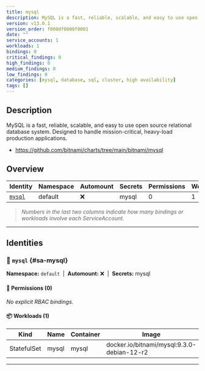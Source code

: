 ```yaml
---
title: mysql
description: MySQL is a fast, reliable, scalable, and easy to use open source relational database system. Designed to handle mission-critical, heavy-load production applications.
version: v13.0.1
version_order: f000df0000f0001
date: ""
service_accounts: 1
workloads: 1
bindings: 0
critical_findings: 0
high_findings: 0
medium_findings: 0
low_findings: 0
categories: [mysql, database, sql, cluster, high availability]
tags: []
---
```


## Description

MySQL is a fast, reliable, scalable, and easy to use open source relational database system. Designed to handle mission-critical, heavy-load production applications.

- https://github.com/bitnami/charts/tree/main/bitnami/mysql

## Overview

| Identity             | Namespace | Automount | Secrets | Permissions | Workloads | Risk |
| -------------------- | --------- | --------- | ------- | ----------- | --------- | ---- |
| [`mysql`](#sa-mysql) | default   | ❌        | mysql   | 0           | 1         | —    |

> _Numbers in the last two columns indicate how many bindings or workloads involve each ServiceAccount._

---

## Identities

### 🤖 `mysql` {#sa-mysql}

**Namespace:** `default` &nbsp;|&nbsp; **Automount:** ❌ &nbsp;|&nbsp; **Secrets:** mysql

#### 🔑 Permissions (0)

_No explicit RBAC bindings._

#### 📦 Workloads (1)

| Kind        | Name  | Container | Image                                      |
| ----------- | ----- | --------- | ------------------------------------------ |
| StatefulSet | mysql | mysql     | docker.io/bitnami/mysql:9.3.0-debian-12-r2 |

---
